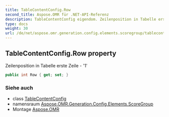 ```yaml
---
title: TableContentConfig.Row
second_title: Aspose.OMR für .NET-API-Referenz
description: TableContentConfig eigendom. Zeilenposition in Tabelle erste Zeile  1
type: docs
weight: 30
url: /de/net/aspose.omr.generation.config.elements.scoregroup/tablecontentconfig/row/
---
```

## TableContentConfig.Row property

Zeilenposition in Tabelle erste Zeile - '1'

```csharp
public int Row { get; set; }
```

### Siehe auch

* class [TableContentConfig](../)
* namensraum [Aspose.OMR.Generation.Config.Elements.ScoreGroup](../../tablecontentconfig/)
* Montage [Aspose.OMR](../../../)


